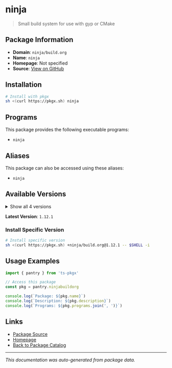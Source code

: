 # ninja

> Small build system for use with gyp or CMake

## Package Information

- **Domain**: `ninja/build.org`
- **Name**: `ninja`
- **Homepage**: Not specified
- **Source**: [View on GitHub](https://github.com/pkgxdev/pantry/tree/main/projects/ninja-build.org/package.yml)

## Installation

```bash
# Install with pkgx
sh <(curl https://pkgx.sh) ninja
```

## Programs

This package provides the following executable programs:

- `ninja`

## Aliases

This package can also be accessed using these aliases:

- `ninja`

## Available Versions

<details>
<summary>Show all 4 versions</summary>

- `1.12.1`, `1.12.0`, `1.11.1`, `1.11.0`

</details>

**Latest Version**: `1.12.1`

### Install Specific Version

```bash
# Install specific version
sh <(curl https://pkgx.sh) +ninja/build.org@1.12.1 -- $SHELL -i
```

## Usage Examples

```typescript
import { pantry } from 'ts-pkgx'

// Access this package
const pkg = pantry.ninjabuildorg

console.log(`Package: ${pkg.name}`)
console.log(`Description: ${pkg.description}`)
console.log(`Programs: ${pkg.programs.join(', ')}`)
```

## Links

- [Package Source](https://github.com/pkgxdev/pantry/tree/main/projects/ninja-build.org/package.yml)
- [Homepage](#)
- [Back to Package Catalog](../package-catalog.md)

---

*This documentation was auto-generated from package data.*
